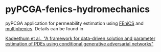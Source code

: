 # pyPCGA-fenics-hydromechanics

pyPCGA application for permeability estimation using [FEniCS](https://fenicsproject.org/) and [multiphenics](https://github.com/multiphenics/multiphenics). Details can be found in 

[Kadeethum et al., "A framework for data-driven solution and parameter estimation of PDEs using conditional generative adversarial networks"](https://arxiv.org/abs/2105.13136)

